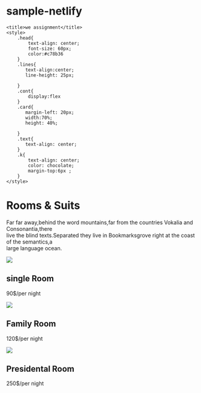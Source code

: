 # sample-netlify
<!DOCTYPE html>
<html lang="en">
<head>
   
    <title>we assignment</title>
    <style>
        .head{
            text-align: center;
            font-size: 60px;
            color:#c78b36
        }
        .lines{
           text-align:center; 
           line-height: 25px;
           
        }
        .cont{
            display:flex
        }
        .card{
           margin-left: 20px;
           width:70%;
           height: 40%;
            
        }
        .text{
           text-align: center;
        }
        .k{
            text-align: center;
            color: chocolate;
            margin-top:6px ;
        }
    </style>
</head>
<body>
    <h1 class="head"> Rooms & Suits</h1>
    <p class="lines"> Far far away,behind the word mountains,far from the countries Vokalia and Consonantia,there<br
    br> live the blind texts.Separated they live in Bookmarksgrove right at the coast of the semantics,a<br
    br>                             large language ocean.</p>
    <div class="cont">
    <div class="card">
    <img class="img"
    src="https://preview.colorlib.com/theme/sogo/images/img_1.jpg">
    <h2 class="text"> single Room</h2>
    <p class="k">90$/per night</p>
</div>
<div class="card">
    <img class="img"
    src="https://preview.colorlib.com/theme/sogo/images/img_2.jpg">
    <h2 class="text"> Family Room</h2>
    <p class="k">120$/per night</p>
</div>
<div class="card">
    <img class="img"
    src="https://preview.colorlib.com/theme/sogo/images/img_3.jpg">
    <h2 class="text">Presidental Room</h2>
    <p class="k">250$/per night</p>
</div>
</body>
</html>
